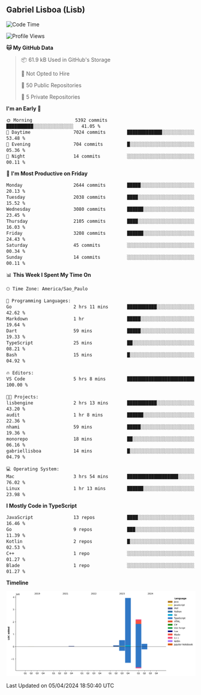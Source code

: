 ## Gabriel Lisboa (Lisb)

<!--START_SECTION:waka-->
![Code Time](http://img.shields.io/badge/Code%20Time-498%20hrs%2042%20mins-blue)

![Profile Views](http://img.shields.io/badge/Profile%20Views-0-blue)

**🐱 My GitHub Data** 

> 📦 61.9 kB Used in GitHub's Storage 
 > 
> 🚫 Not Opted to Hire
 > 
> 📜 50 Public Repositories 
 > 
> 🔑 5 Private Repositories 
 > 
**I'm an Early 🐤** 

```text
🌞 Morning                5392 commits        ██████████░░░░░░░░░░░░░░░   41.05 % 
🌆 Daytime                7024 commits        █████████████░░░░░░░░░░░░   53.48 % 
🌃 Evening                704 commits         █░░░░░░░░░░░░░░░░░░░░░░░░   05.36 % 
🌙 Night                  14 commits          ░░░░░░░░░░░░░░░░░░░░░░░░░   00.11 % 
```
📅 **I'm Most Productive on Friday** 

```text
Monday                   2644 commits        █████░░░░░░░░░░░░░░░░░░░░   20.13 % 
Tuesday                  2038 commits        ████░░░░░░░░░░░░░░░░░░░░░   15.52 % 
Wednesday                3080 commits        ██████░░░░░░░░░░░░░░░░░░░   23.45 % 
Thursday                 2105 commits        ████░░░░░░░░░░░░░░░░░░░░░   16.03 % 
Friday                   3208 commits        ██████░░░░░░░░░░░░░░░░░░░   24.43 % 
Saturday                 45 commits          ░░░░░░░░░░░░░░░░░░░░░░░░░   00.34 % 
Sunday                   14 commits          ░░░░░░░░░░░░░░░░░░░░░░░░░   00.11 % 
```


📊 **This Week I Spent My Time On** 

```text
🕑︎ Time Zone: America/Sao_Paulo

💬 Programming Languages: 
Go                       2 hrs 11 mins       ███████████░░░░░░░░░░░░░░   42.62 % 
Markdown                 1 hr                █████░░░░░░░░░░░░░░░░░░░░   19.64 % 
Dart                     59 mins             █████░░░░░░░░░░░░░░░░░░░░   19.33 % 
TypeScript               25 mins             ██░░░░░░░░░░░░░░░░░░░░░░░   08.21 % 
Bash                     15 mins             █░░░░░░░░░░░░░░░░░░░░░░░░   04.92 % 

🔥 Editors: 
VS Code                  5 hrs 8 mins        █████████████████████████   100.00 % 

🐱‍💻 Projects: 
lisbengine               2 hrs 13 mins       ███████████░░░░░░░░░░░░░░   43.20 % 
audit                    1 hr 8 mins         ██████░░░░░░░░░░░░░░░░░░░   22.36 % 
nhami                    59 mins             █████░░░░░░░░░░░░░░░░░░░░   19.36 % 
monorepo                 18 mins             ██░░░░░░░░░░░░░░░░░░░░░░░   06.16 % 
gabriellisboa            14 mins             █░░░░░░░░░░░░░░░░░░░░░░░░   04.79 % 

💻 Operating System: 
Mac                      3 hrs 54 mins       ███████████████████░░░░░░   76.02 % 
Linux                    1 hr 13 mins        ██████░░░░░░░░░░░░░░░░░░░   23.98 % 
```

**I Mostly Code in TypeScript** 

```text
JavaScript               13 repos            ████░░░░░░░░░░░░░░░░░░░░░   16.46 % 
Go                       9 repos             ███░░░░░░░░░░░░░░░░░░░░░░   11.39 % 
Kotlin                   2 repos             █░░░░░░░░░░░░░░░░░░░░░░░░   02.53 % 
C++                      1 repo              ░░░░░░░░░░░░░░░░░░░░░░░░░   01.27 % 
Blade                    1 repo              ░░░░░░░░░░░░░░░░░░░░░░░░░   01.27 % 
```



**Timeline**

![Lines of Code chart](https://raw.githubusercontent.com/tenlisboa/tenlisboa/main/assets/bar_graph.png)


 Last Updated on 05/04/2024 18:50:40 UTC
<!--END_SECTION:waka-->
